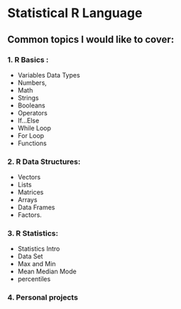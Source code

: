 # Statistical R Language
## Common topics I would like to cover:

### 1. R Basics :
   * Variables Data Types
   * Numbers,
   * Math
   * Strings 
   * Booleans
   * Operators
   * If...Else
   * While Loop
   * For Loop
   * Functions
   
### 2. R Data Structures:
   * Vectors
   * Lists
   * Matrices
   * Arrays
   * Data Frames
   * Factors.

### 3. R Statistics: 
   * Statistics Intro
   * Data Set
   * Max and Min
   * Mean Median Mode
   * percentiles
   
### 4. Personal projects
   
